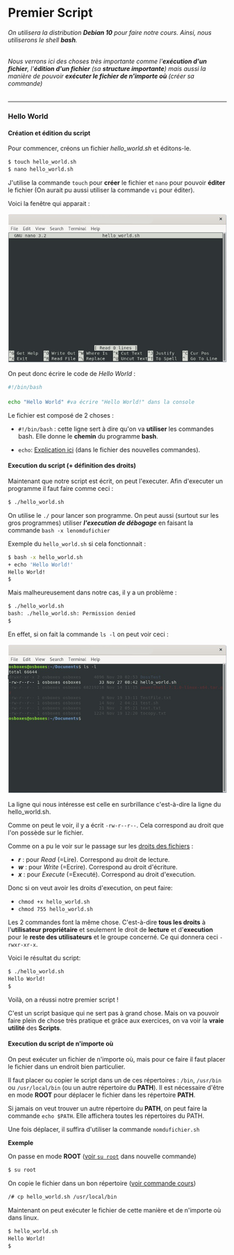 # Premier Script

###### On utilisera la distribution **Debian 10** pour faire notre cours. Ainsi, nous utiliserons le shell **bash**.

###### Nous verrons ici des choses très importante comme l'**exécution d'un fichier**, l'**édition d'un fichier** (sa **structure importante**) mais aussi la manière de pouvoir **exécuter le fichier de n'importe où** (créer sa commande)
-------

### Hello World

#### Création et édition du script

Pour commencer, créons un fichier *hello_world.sh* et éditons-le.

```bash
$ touch hello_world.sh
$ nano hello_world.sh
```
J'utilise la commande `touch` pour **créer** le fichier et `nano` pour pouvoir **éditer** le fichier (On aurait pu aussi utiliser la commande `vi` pour éditer). 

Voici la fenêtre qui apparait :

![Fenêtre nano](./Ressources/nano_fenetre.png)

On peut donc écrire le code de *Hello World* :

```bash
#!/bin/bash

echo "Hello World" #va écrire "Hello World!" dans la console
```
Le fichier est composé de 2 choses :

- `#!/bin/bash` : cette ligne sert à dire qu'on va **utiliser** les commandes bash. Elle donne le **chemin** du programme **bash**.

- `echo`: [Explication ici](./new_command.md) (dans le fichier des nouvelles commandes).

#### Execution du script (+ définition des droits)

Maintenant que notre script est écrit, on peut l'executer.
Afin d'executer un programme il faut faire comme ceci :
```bash
$ ./hello_world.sh
```
On utilise le ``./`` pour lancer son programme. On peut aussi (surtout sur les gros programmes) utiliser ***l'execution de débogage*** en faisant la commande `bash -x lenomdufichier`

Exemple du ``hello_world.sh`` si cela fonctionnait :

```bash
$ bash -x hello_world.sh
+ echo 'Hello World!'
Hello World!
$
```

Mais malheureusement dans notre cas, il y a un problème :

```bash
$ ./hello_world.sh
bash: ./hello_world.sh: Permission denied
$
```
En effet, si on fait la commande `ls -l` on peut voir ceci :

![ls -l](./Ressources/ls-l.png)

La ligne qui nous intéresse est celle en surbrillance c'est-à-dire la ligne du hello_world.sh.

Comme on peut le voir, il y a écrit `-rw-r--r--`. Cela correspond au droit que l'on possède sur le fichier.

Comme on a pu le voir sur le passage sur les [droits des fichiers](https://github.com/kevinniel/resources/blob/master/Cours/linux/droits.md) :

- ***r*** : pour *Read* (=Lire). Correspond au droit de lecture.
- ***w*** : pour *Write* (=Ecrire). Correspond au droit d'écriture.
- ***x*** : pour *Execute* (=Executé). Correspond au droit d'execution.

Donc si on veut avoir les droits d'execution, on peut faire:

- `chmod +x hello_world.sh` 
- `chmod 755 hello_world.sh`

Les 2 commandes font la même chose. C'est-à-dire **tous les droits** à l'**utilisateur propriétaire** et seulement le droit de **lecture** et d'**execution** pour le **reste des utilisateurs** et le groupe concerné. Ce qui donnera ceci `-rwxr-xr-x`.

Voici le résultat du script:

```bash
$ ./hello_world.sh
Hello World!
$
```
Voilà, on a réussi notre premier script ! 

C'est un script basique qui ne sert pas à grand chose. Mais on va pouvoir faire plein de chose très pratique et grâce aux exercices, on va voir la **vraie utilité** des **Scripts**.

#### Execution du script de n'importe où

On peut exécuter un fichier de n'importe où, mais pour ce faire il faut placer le fichier dans un endroit bien particulier.

Il faut placer ou copier le script dans un de ces répertoires : ``/bin``, ``/usr/bin`` ou ``/usr/local/bin`` (ou un autre répertoire du **PATH**). Il est nécessaire d'être en mode **ROOT** pour déplacer le fichier dans les répertoire **PATH**.

Si jamais on veut trouver un autre répertoire du **PATH**, on peut faire la commande `echo $PATH`. Elle affichera toutes les répertoires du PATH.

Une fois déplacer, il suffira d'utiliser la commande `nomdufichier.sh`

**Exemple**

On passe en mode **ROOT** ([voir `su root`](./new_command.md#la-commande-su-root) dans nouvelle commande)

```bash
$ su root
```
On copie le fichier dans un bon répertoire ([voir commande cours](https://github.com/kevinniel/resources/blob/master/Cours/linux/commandes_generiques.md))

```bash
/# cp hello_world.sh /usr/local/bin
```
Maintenant on peut exécuter le fichier de cette manière et de n'importe où dans linux.
```bash
$ hello_world.sh
Hello World!
$
```

